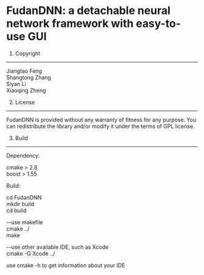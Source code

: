 FudanDNN: a detachable neural network framework with easy-to-use GUI
====================================================================

1. Copyright
------------

Jiangtao Feng<br />
Shangtong Zhang<br />
Siyan Li<br />
Xiaoqing Zheng

2. License
----------

FudanDNN is provided without any warranty of fitness for any purpose.  You
can redistribute the library and/or modify it under the terms of GPL license.

3. Build
--------

Dependency: 

cmake > 2.8<br />
boost > 1.55

Build:

cd FudanDNN<br />
mkdir build<br />
cd build

--use makefile<br />
cmake ../<br />
make

--use other available IDE, such as Xcode<br />
cmake -G Xcode ../

use cmake -h to get information about your IDE




